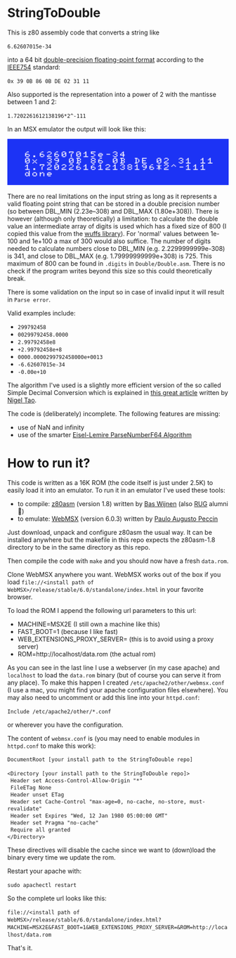 # StringToDouble

This is z80 assembly code that converts a string like

`6.62607015e-34`

into a 64 bit [double-precision floating-point format](https://en.wikipedia.org/wiki/Double-precision_floating-point_format) according to the [IEEE754](https://en.wikipedia.org/wiki/IEEE_754) standard:

`0x 39 0B 86 0B DE 02 31 11`

Also supported is the representation into a power of 2 with the mantisse between 1 and 2:

`1.7202261612138196*2^-111`

In an MSX emulator the output will look like this:

![](assets/screenshot.png)

There are no real limitations on the input string as long as it represents a valid floating point string that can be stored in a double precision number (so between DBL\_MIN (2.23e–308) and DBL\_MAX (1.80e+308)). There is however (although only theoretically) a limitation: to calculate the double value an intermediate array of digits is used which has a fixed size of 800 (I copied this value from the [wuffs library](https://github.com/google/wuffs/blob/e80ab7b13ac1e58149a4ad2750b90a7b6a97c123/internal/cgen/base/floatconv-submodule-code.c#L150)). For 'normal' values between 1e-100 and 1e+100 a max of 300 would also suffice. The number of digits needed to calculate numbers close to DBL\_MIN (e.g. 2.2299999999e-308) is 341, and close to DBL\_MAX (e.g. 1.79999999999e+308) is 725. This maximum of 800 can be found in `.digits` in `Double/Double.asm`. There is no check if the program writes beyond this size so this could theoretically break.

There is some validation on the input so in case of invalid input it will result in `Parse error`.

Valid examples include:

* `299792458`
* `00299792458.0000`
* `2.99792458e8`
* `+2.99792458e+8`
* `0000.0000299792458000e+0013`
* `-6.62607015e-34`
* `-0.00e+10`

The algorithm I've used is a slightly more efficient version of the so called Simple Decimal Conversion which is explained in [this great article](https://nigeltao.github.io/blog/2020/parse-number-f64-simple.html) written by [Nigel Tao](https://github.com/nigeltao).

The code is (deliberately) incomplete. The following features are missing:

* use of NaN and infinity
* use of the smarter [Eisel-Lemire ParseNumberF64 Algorithm](https://nigeltao.github.io/blog/2020/eisel-lemire.html)

# How to run it?

This code is written as a 16K ROM (the code itself is just under 2.5K) to easily load it into an emulator. To run it in an emulator I've used these tools:

- to compile: [z80asm](https://www.nongnu.org/z80asm/) (version 1.8) written by [Bas Wijnen](https://github.com/wijnen) (also [RUG](https://www.rug.nl/?lang=en) alumni :muscle:)
- to emulate: [WebMSX](https://github.com/ppeccin/webmsx) (version 6.0.3) written by [Paulo Augusto Peccin](https://github.com/ppeccin)

Just download, unpack and configure z80asm the usual way. It can be installed anywhere but the makefile in this repo expects the z80asm-1.8 directory to be in the same directory as this repo.

Then compile the code with `make` and you should now have a fresh `data.rom`.

Clone WebMSX anywhere you want. WebMSX works out of the box if you load `file://<install path of WebMSX>/release/stable/6.0/standalone/index.html` in your favorite browser.

To load the ROM I append the following url parameters to this url:

* MACHINE=MSX2E    (I still own a machine like this)
* FAST_BOOT=1      (because I like fast)
* WEB\_EXTENSIONS\_PROXY_SERVER=  (this is to avoid using a proxy server)
* ROM=http://localhost/data.rom  (the actual rom)

As you can see in the last line I use a webserver (in my case apache) and `localhost` to load the `data.rom` binary (but of course you can serve it from any place). To make this happen I created `/etc/apache2/other/webmsx.conf` (I use a mac, you might find your apache configuration files elsewhere). You may also need to uncomment or add this line into your `httpd.conf`:

`Include /etc/apache2/other/*.conf`

or wherever you have the configuration.

The content of `webmsx.conf` is (you may need to enable modules in `httpd.conf` to make this work):

```
DocumentRoot [your install path to the StringToDouble repo]

<Directory [your install path to the StringToDouble repo]>
 Header set Access-Control-Allow-Origin "*"
 FileETag None
 Header unset ETag
 Header set Cache-Control "max-age=0, no-cache, no-store, must-revalidate"
 Header set Expires "Wed, 12 Jan 1980 05:00:00 GMT"
 Header set Pragma "no-cache"
 Require all granted
</Directory>
```

These directives will disable the cache since we want to (down)load the binary every time we update the rom.

Restart your apache with: 

`sudo apachectl restart`

So the complete url looks like this:

`file://<install path of WebMSX>/release/stable/6.0/standalone/index.html?MACHINE=MSX2E&FAST_BOOT=1&WEB_EXTENSIONS_PROXY_SERVER=&ROM=http://localhost/data.rom`

That's it.
